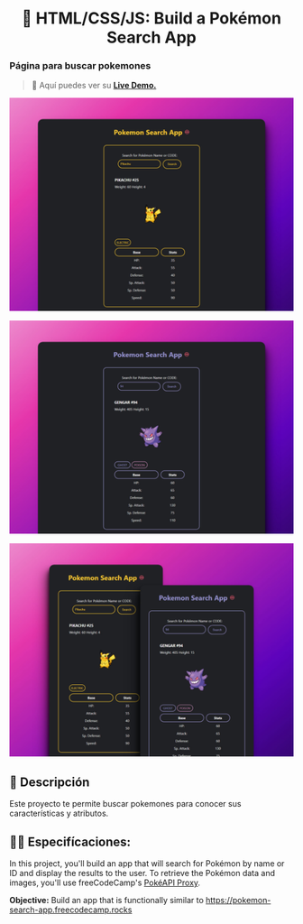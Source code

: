 <div align='center'>

# 🦊 HTML/CSS/JS: Build a Pokémon Search App

</div>

### Página para buscar pokemones

> 🧩 Aquí puedes ver su [**Live Demo.**](https://pokemon-search-abrahagalue.netlify.app/)

![vista-previa-1](./public/preview/01-page-preview.jpg)

![vista-previa-2](./public/preview/02-page-preview.jpg)

![vista-previa-3](./public/preview/03-page-preview.jpg)

## 🚀 Descripción

Este proyecto te permite buscar pokemones para conocer sus características y atributos.

## 🧞‍♂️ Especifícaciones:

In this project, you'll build an app that will search for Pokémon by name or ID and display the results to the user. To retrieve the Pokémon data and images, you'll use freeCodeCamp's [PokéAPI Proxy](https://pokeapi-proxy.freecodecamp.rocks/).

**Objective:** Build an app that is functionally similar to https://pokemon-search-app.freecodecamp.rocks

